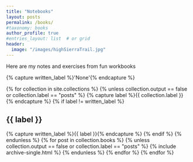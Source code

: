 ```yaml
---
title: "Notebooks"
layout: posts
permalink: /books/
#taxonomy: books
author_profile: true
#entries_layout: list  # or grid
header:
  image: "/images/highSierraTrail.jpg"
---
```

Here are my notes and exercises from fun workbooks 

{% capture written_label %}'None'{% endcapture %}

{% for collection in site.collections %}
  {% unless collection.output == false or collection.label == "posts" %}
    {% capture label %}{{ collection.label }}{% endcapture %}
    {% if label != written_label %}
      <h2 id="{{ label | slugify }}" class="archive__subtitle">{{ label }}</h2>
      {% capture written_label %}{{ label }}{% endcapture %}
    {% endif %}
  {% endunless %}
  {% for post in collection.books %}
    {% unless collection.output == false or collection.label == "posts" %}
      {% include archive-single.html %}
    {% endunless %}
  {% endfor %}
{% endfor %}

